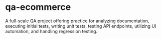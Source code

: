# qa-ecommerce
A full-scale QA project offering practice for analyzing documentation, executing initial tests, writing unit tests, testing API endpoints, utilizing UI automation, and handling regression testing.  
